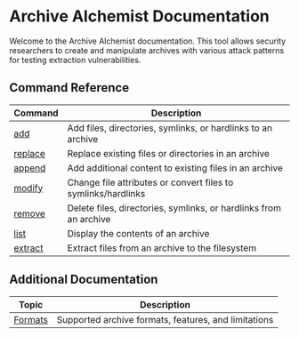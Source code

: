 # Archive Alchemist Documentation

Welcome to the Archive Alchemist documentation. This tool allows security researchers to create and manipulate archives with various attack patterns for testing extraction vulnerabilities.

## Command Reference

| Command | Description |
|---------|-------------|
| [add](add.md) | Add files, directories, symlinks, or hardlinks to an archive |
| [replace](replace.md) | Replace existing files or directories in an archive |
| [append](append.md) | Add additional content to existing files in an archive |
| [modify](modify.md) | Change file attributes or convert files to symlinks/hardlinks |
| [remove](remove.md) | Delete files, directories, symlinks, or hardlinks from an archive |
| [list](list.md) | Display the contents of an archive |
| [extract](extract.md) | Extract files from an archive to the filesystem |

## Additional Documentation

| Topic | Description |
|-------|-------------|
| [Formats](formats.md) | Supported archive formats, features, and limitations |
